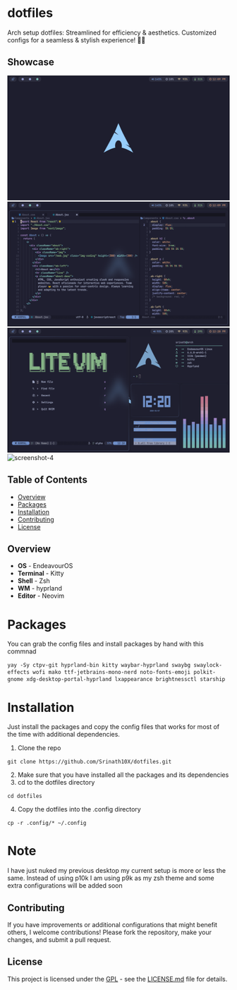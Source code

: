 # dotfiles

Arch setup dotfiles: Streamlined for efficiency &amp; aesthetics. Customized configs for a seamless &amp; stylish experience! 🚀🎨

## Showcase

![screenshot-1](./assets/screenshots/showcase-1.png)
![screenshot-2](./assets/screenshots/showcase-2.png)
![screenshot-3](./assets/screenshots/showcase-3.png)
![screenshot-4](./assets/screenshots/showcase-4.png)

## Table of Contents

- [Overview](#overview)
- [Packages](#packages)
- [Installation](#installation)
- [Contributing](#contributing)
- [License](#license)

## Overview

- **OS** - EndeavourOS
- **Terminal** - Kitty
- **Shell** - Zsh
- **WM** - hyprland
- **Editor** - Neovim

# Packages

You can grab the config files and install packages by hand with this commnad

```
yay -Sy ctpv-git hyprland-bin kitty waybar-hyprland swaybg swaylock-effects wofi mako ttf-jetbrains-mono-nerd noto-fonts-emoji polkit-gnome xdg-desktop-portal-hyprland lxappearance brightnessctl starship
```

# Installation

Just install the packages and copy the config files that works for most of the time with additional dependencies.

1. Clone the repo

```
git clone https://github.com/Srinath10X/dotfiles.git
```

2. Make sure that you have installed all the packages and its dependencies
3. cd to the dotfiles directory

```
cd dotfiles
```

4. Copy the dotfiles into the .config directory

```
cp -r .config/* ~/.config
```

# Note

I have just nuked my previous desktop my current setup is more or less the same. Instead of using p10k I am using p9k as my zsh theme and some extra configurations will be added soon

## Contributing

If you have improvements or additional configurations that might benefit others, I welcome contributions! Please fork the repository, make your changes, and submit a pull request.

## License

This project is licensed under the [GPL](LICENSE.md) - see the [LICENSE.md](LICENSE.md) file for details.

